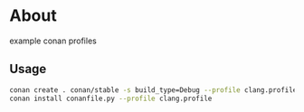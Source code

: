 ﻿# About

example conan profiles

## Usage

```bash
conan create . conan/stable -s build_type=Debug --profile clang.profile
conan install conanfile.py --profile clang.profile
```
